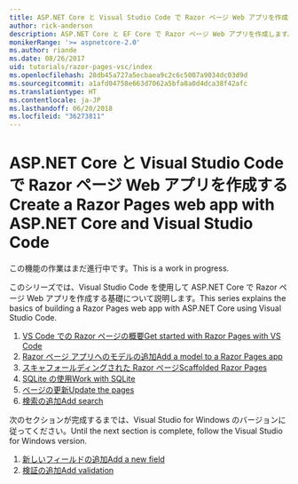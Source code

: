 ```yaml
---
title: ASP.NET Core と Visual Studio Code で Razor ページ Web アプリを作成する
author: rick-anderson
description: ASP.NET Core と EF Core で Razor ページ Web アプリを作成します。
monikerRange: '>= aspnetcore-2.0'
ms.author: riande
ms.date: 08/26/2017
uid: tutorials/razor-pages-vsc/index
ms.openlocfilehash: 28db45a727a5ecbaea9c2c6c5007a9034dc03d9d
ms.sourcegitcommit: a1afd04758e663d7062a5bfa8a0d4dca38f42afc
ms.translationtype: HT
ms.contentlocale: ja-JP
ms.lasthandoff: 06/20/2018
ms.locfileid: "36273811"
---
```

# <a name="create-a-razor-pages-web-app-with-aspnet-core-and-visual-studio-code"></a><span data-ttu-id="2bcae-103">ASP.NET Core と Visual Studio Code で Razor ページ Web アプリを作成する</span><span class="sxs-lookup"><span data-stu-id="2bcae-103">Create a Razor Pages web app with ASP.NET Core and Visual Studio Code</span></span>

<span data-ttu-id="2bcae-104">この機能の作業はまだ進行中です。</span><span class="sxs-lookup"><span data-stu-id="2bcae-104">This is a work in progress.</span></span>

<span data-ttu-id="2bcae-105">このシリーズでは、Visual Studio Code を使用して ASP.NET Core で Razor ページ Web アプリを作成する基礎について説明します。</span><span class="sxs-lookup"><span data-stu-id="2bcae-105">This series explains the basics of building a Razor Pages web app with ASP.NET Core using Visual Studio Code.</span></span>

1. [<span data-ttu-id="2bcae-106">VS Code での Razor ページの概要</span><span class="sxs-lookup"><span data-stu-id="2bcae-106">Get started with Razor Pages with VS Code</span></span>](xref:tutorials/razor-pages-vsc/razor-pages-start)
2. [<span data-ttu-id="2bcae-107">Razor ページ アプリへのモデルの追加</span><span class="sxs-lookup"><span data-stu-id="2bcae-107">Add a model to a Razor Pages app</span></span>](xref:tutorials/razor-pages-vsc/model)
3. [<span data-ttu-id="2bcae-108">スキャフォールディングされた Razor ページ</span><span class="sxs-lookup"><span data-stu-id="2bcae-108">Scaffolded Razor Pages</span></span>](xref:tutorials/razor-pages-vsc/page)
4. [<span data-ttu-id="2bcae-109">SQLite の使用</span><span class="sxs-lookup"><span data-stu-id="2bcae-109">Work with SQLite</span></span>](xref:tutorials/razor-pages-vsc/sql)
5. [<span data-ttu-id="2bcae-110">ページの更新</span><span class="sxs-lookup"><span data-stu-id="2bcae-110">Update the pages</span></span>](xref:tutorials/razor-pages-vsc/da1)
6. [<span data-ttu-id="2bcae-111">検索の追加</span><span class="sxs-lookup"><span data-stu-id="2bcae-111">Add search</span></span>](xref:tutorials/razor-pages-vsc/search)

<span data-ttu-id="2bcae-112">次のセクションが完成するまでは、Visual Studio for Windows のバージョンに従ってください。</span><span class="sxs-lookup"><span data-stu-id="2bcae-112">Until the next section is complete, follow the Visual Studio for Windows version.</span></span>

1. [<span data-ttu-id="2bcae-113">新しいフィールドの追加</span><span class="sxs-lookup"><span data-stu-id="2bcae-113">Add a new field</span></span>](xref:tutorials/razor-pages/new-field)
1. [<span data-ttu-id="2bcae-114">検証の追加</span><span class="sxs-lookup"><span data-stu-id="2bcae-114">Add validation</span></span>](xref:tutorials/razor-pages/validation)
